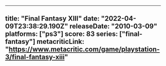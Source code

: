 
---
title: "Final Fantasy XIII"
date: "2022-04-09T23:38:29.190Z"
releaseDate: "2010-03-09"
platforms: ["ps3"]
score: 83
series: ["final-fantasy"]
metacriticLink: "https://www.metacritic.com/game/playstation-3/final-fantasy-xiii"
---
